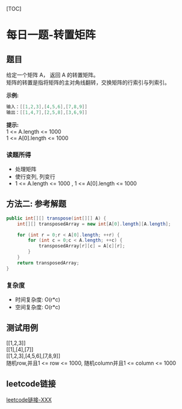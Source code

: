[TOC]

# 每日一题-转置矩阵

## 题目
给定一个矩阵 A， 返回 A 的转置矩阵。  
矩阵的转置是指将矩阵的主对角线翻转，交换矩阵的行索引与列索引。  

**示例:**  
```java
输入：[[1,2,3],[4,5,6],[7,8,9]]
输出：[[1,4,7],[2,5,8],[3,6,9]]
```
**提示:**  
1 <= A.length <= 1000  
1 <= A[0].length <= 1000  

### 读题所得
* 处理矩阵 
* 使行变列, 列变行
* 1 <= A.length <= 1000 , 1 <= A[0].length <= 1000

## 方法二: 参考解题
```java
public int[][] transpose(int[][] A) {
    int[][] transposedArray = new int[A[0].length][A.length];

    for (int r = 0;r < A[0].length; ++r) {
        for (int c = 0;c < A.length; ++c) {
            transposedArray[r][c] = A[c][r]; 
        }
    }
    return transposedArray;
}
```
### 复杂度
* 时间复杂度: O(r*c)
* 空间复杂度: O(r*c)

## 测试用例
[[1,2,3]]  
[[1],[4],[7]]  
[[1,2,3],[4,5,6],[7,8,9]]  
随机row,并且1 <= row <= 1000, 随机column并且1 <= column <= 1000  

## leetcode链接
[leetcode链接-XXX](https://leetcode-cn.com/problems/transpose-matrix/)